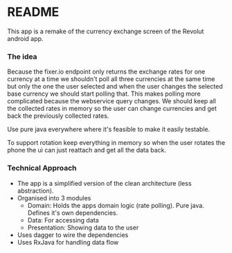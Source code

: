 # README #

This app is a remake of the currency exchange screen of the Revolut android app.
 
### The idea ###
 
 Because the fixer.io endpoint only returns the exchange rates for one currency at a time we shouldn't
 poll all three currencies at the same time but only the one the user selected and when the user changes 
 the selected base currency we should start polling that. This makes polling more complicated because the webservice query changes.
 We should keep all the collected rates in memory so the user can change currencies and get back the
 previously collected rates.
 
 Use pure java everywhere where it's feasible to make it easily testable.
 
 To support rotation keep everything in memory so when the user rotates the phone the ui can just reattach and 
 get all the data back.
 
### Technical Approach ###

* The app is a simplified version of the clean architecture (less abstraction).
* Organised into 3 modules
    * Domain: Holds the apps domain logic (rate polling). Pure java. Defines it's own dependencies.
    * Data: For accessing data
    * Presentation: Showing data to the user
* Uses dagger to wire the dependencies
* Uses RxJava for handling data flow